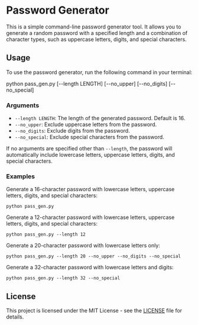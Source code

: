 # Password Generator

This is a simple command-line password generator tool. It allows you to generate a random password with a specified length and a combination of character types, such as uppercase letters, digits, and special characters.

## Usage

To use the password generator, run the following command in your terminal:

python pass_gen.py [--length LENGTH] [--no_upper] [--no_digits] [--no_special]


### Arguments

- `--length LENGTH`: The length of the generated password. Default is 16.
- `--no_upper`: Exclude uppercase letters from the password.
- `--no_digits`: Exclude digits from the password.
- `--no_special`: Exclude special characters from the password.

If no arguments are specified other than `--length`, the password will automatically include lowercase letters, uppercase letters, digits, and special characters.

### Examples

Generate a 16-character password with lowercase letters, uppercase letters, digits, and special characters:

```python pass_gen.py```

Generate a 12-character password with lowercase letters, uppercase letters, digits, and special characters:

```python pass_gen.py --length 12```

Generate a 20-character password with lowercase letters only:

```python pass_gen.py --length 20 --no_upper --no_digits --no_special```

Generate a 32-character password with lowercase letters and digits:

```python pass_gen.py --length 32 --no_special```

## License

This project is licensed under the MIT License - see the [LICENSE](LICENSE) file for details.

